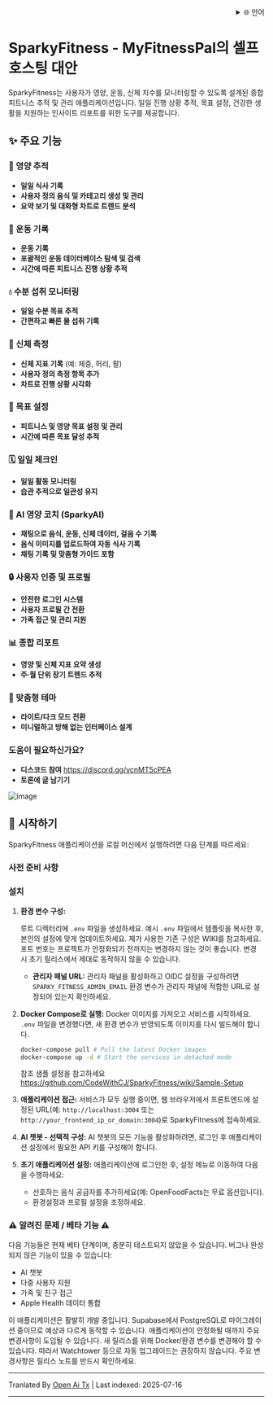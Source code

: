 <div align="right">
  <details>
    <summary >🌐 언어</summary>
    <div>
      <div align="right">
        <p><a href="https://openaitx.github.io/view.html?user=CodeWithCJ&project=SparkyFitness&lang=en">영어</a></p>
        <p><a href="https://openaitx.github.io/view.html?user=CodeWithCJ&project=SparkyFitness&lang=zh-CN">간체중국어</a></p>
        <p><a href="https://openaitx.github.io/view.html?user=CodeWithCJ&project=SparkyFitness&lang=zh-TW">번체중국어</a></p>
        <p><a href="https://openaitx.github.io/view.html?user=CodeWithCJ&project=SparkyFitness&lang=ja">일본어</a></p>
        <p><a href="https://openaitx.github.io/view.html?user=CodeWithCJ&project=SparkyFitness&lang=ko">한국어</a></p>
        <p><a href="https://openaitx.github.io/view.html?user=CodeWithCJ&project=SparkyFitness&lang=hi">힌디어</a></p>
        <p><a href="https://openaitx.github.io/view.html?user=CodeWithCJ&project=SparkyFitness&lang=th">태국어</a></p>
        <p><a href="https://openaitx.github.io/view.html?user=CodeWithCJ&project=SparkyFitness&lang=fr">프랑스어</a></p>
        <p><a href="https://openaitx.github.io/view.html?user=CodeWithCJ&project=SparkyFitness&lang=de">독일어</a></p>
        <p><a href="https://openaitx.github.io/view.html?user=CodeWithCJ&project=SparkyFitness&lang=es">스페인어</a></p>
        <p><a href="https://openaitx.github.io/view.html?user=CodeWithCJ&project=SparkyFitness&lang=it">이탈리아어</a></p>
        <p><a href="https://openaitx.github.io/view.html?user=CodeWithCJ&project=SparkyFitness&lang=ru">러시아어</a></p>
        <p><a href="https://openaitx.github.io/view.html?user=CodeWithCJ&project=SparkyFitness&lang=pt">포르투갈어</a></p>
        <p><a href="https://openaitx.github.io/view.html?user=CodeWithCJ&project=SparkyFitness&lang=nl">네덜란드어</a></p>
        <p><a href="https://openaitx.github.io/view.html?user=CodeWithCJ&project=SparkyFitness&lang=pl">폴란드어</a></p>
        <p><a href="https://openaitx.github.io/view.html?user=CodeWithCJ&project=SparkyFitness&lang=ar">아랍어</a></p>
        <p><a href="https://openaitx.github.io/view.html?user=CodeWithCJ&project=SparkyFitness&lang=fa">페르시아어</a></p>
        <p><a href="https://openaitx.github.io/view.html?user=CodeWithCJ&project=SparkyFitness&lang=tr">터키어</a></p>
        <p><a href="https://openaitx.github.io/view.html?user=CodeWithCJ&project=SparkyFitness&lang=vi">베트남어</a></p>
        <p><a href="https://openaitx.github.io/view.html?user=CodeWithCJ&project=SparkyFitness&lang=id">인도네시아어</a></p>
      </div>
    </div>
  </details>
</div>

# SparkyFitness - MyFitnessPal의 셀프호스팅 대안

SparkyFitness는 사용자가 영양, 운동, 신체 치수를 모니터링할 수 있도록 설계된 종합 피트니스 추적 및 관리 애플리케이션입니다. 일일 진행 상황 추적, 목표 설정, 건강한 생활을 지원하는 인사이트 리포트를 위한 도구를 제공합니다.


## ✨ 주요 기능

### 🍎 영양 추적

* **일일 식사 기록**
* **사용자 정의 음식 및 카테고리 생성 및 관리**
* **요약 보기 및 대화형 차트로 트렌드 분석**

### 💪 운동 기록

* **운동 기록**
* **포괄적인 운동 데이터베이스 탐색 및 검색**
* **시간에 따른 피트니스 진행 상황 추적**

### 💧 수분 섭취 모니터링

* **일일 수분 목표 추적**
* **간편하고 빠른 물 섭취 기록**

### 📏 신체 측정

* **신체 지표 기록** (예: 체중, 허리, 팔)
* **사용자 정의 측정 항목 추가**
* **차트로 진행 상황 시각화**

### 🎯 목표 설정

* **피트니스 및 영양 목표 설정 및 관리**
* **시간에 따른 목표 달성 추적**

### 🗓️ 일일 체크인

* **일일 활동 모니터링**
* **습관 추적으로 일관성 유지**

### 🤖 AI 영양 코치 (SparkyAI)

* **채팅으로 음식, 운동, 신체 데이터, 걸음 수 기록**
* **음식 이미지를 업로드하여 자동 식사 기록**
* **채팅 기록 및 맞춤형 가이드 포함**

### 🔒 사용자 인증 및 프로필

* **안전한 로그인 시스템**
* **사용자 프로필 간 전환**
* **가족 접근 및 관리 지원**

### 📊 종합 리포트

* **영양 및 신체 지표 요약 생성**
* **주·월 단위 장기 트렌드 추적**

### 🎨 맞춤형 테마

* **라이트/다크 모드 전환**
* **미니멀하고 방해 없는 인터페이스 설계**

### 도움이 필요하신가요?
* **디스코드 참여**
  https://discord.gg/vcnMT5cPEA
* **토론에 글 남기기**


![image](https://github.com/user-attachments/assets/ccc7f34e-a663-405f-a4d4-a9888c3197bc)

## 🚀 시작하기

SparkyFitness 애플리케이션을 로컬 머신에서 실행하려면 다음 단계를 따르세요:

### 사전 준비 사항

### 설치

1.  **환경 변수 구성:**

    루트 디렉터리에 `.env` 파일을 생성하세요. 예시 `.env` 파일에서 템플릿을 복사한 후, 본인의 설정에 맞게 업데이트하세요. 제가 사용한 기존 구성은 WIKI를 참고하세요. 포트 번호는 프로젝트가 안정화되기 전까지는 변경하지 않는 것이 좋습니다. 변경 시 초기 릴리스에서 제대로 동작하지 않을 수 있습니다.

    *   **관리자 패널 URL:** 관리자 패널을 활성화하고 OIDC 설정을 구성하려면 `SPARKY_FITNESS_ADMIN_EMAIL` 환경 변수가 관리자 패널에 적합한 URL로 설정되어 있는지 확인하세요.
    

2.  **Docker Compose로 실행:**
    Docker 이미지를 가져오고 서비스를 시작하세요. `.env` 파일을 변경했다면, 새 환경 변수가 반영되도록 이미지를 다시 빌드해야 합니다.


    ```sh
    docker-compose pull # Pull the latest Docker images
    docker-compose up -d # Start the services in detached mode
    ```
    참조 샘플 설정을 참고하세요
    https://github.com/CodeWithCJ/SparkyFitness/wiki/Sample-Setup

3.  **애플리케이션 접근:**
    서비스가 모두 실행 중이면, 웹 브라우저에서 프론트엔드에 설정된 URL(예: `http://localhost:3004` 또는 `http://your_frontend_ip_or_domain:3004`)로 SparkyFitness에 접속하세요.

4.  **AI 챗봇 - 선택적 구성:**
    AI 챗봇의 모든 기능을 활성화하려면, 로그인 후 애플리케이션 설정에서 필요한 API 키를 구성해야 합니다.
  
5.  **초기 애플리케이션 설정:**
    애플리케이션에 로그인한 후, 설정 메뉴로 이동하여 다음을 수행하세요:
    *   선호하는 음식 공급자를 추가하세요(예: OpenFoodFacts는 무료 옵션입니다).
    *   환경설정과 프로필 설정을 조정하세요.

### ⚠️ 알려진 문제 / 베타 기능 ⚠️

다음 기능들은 현재 베타 단계이며, 충분히 테스트되지 않았을 수 있습니다. 버그나 완성되지 않은 기능이 있을 수 있습니다:

*   AI 챗봇
*   다중 사용자 지원
*   가족 및 친구 접근
*   Apple Health 데이터 통합

이 애플리케이션은 활발히 개발 중입니다. Supabase에서 PostgreSQL로 마이그레이션 중이므로 예상과 다르게 동작할 수 있습니다. 애플리케이션이 안정화될 때까지 주요 변경사항이 도입될 수 있습니다.
새 릴리스를 위해 Docker/환경 변수를 변경해야 할 수 있습니다. 따라서 Watchtower 등으로 자동 업그레이드는 권장하지 않습니다. 주요 변경사항은 릴리스 노트를 반드시 확인하세요.




---

Tranlated By [Open Ai Tx](https://github.com/OpenAiTx/OpenAiTx) | Last indexed: 2025-07-16

---